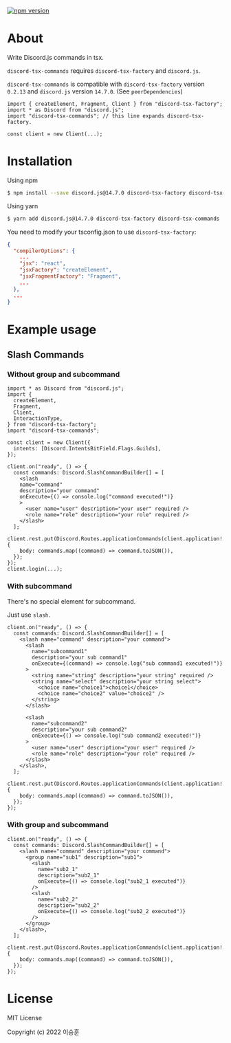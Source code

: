 <a href="https://www.npmjs.com/package/discord-tsx-commands"><img src="https://img.shields.io/npm/v/discord-tsx-commands.svg?maxAge=3600" alt="npm version" /></a>

# About

Write Discord.js commands in tsx.

`discord-tsx-commands` requires `discord-tsx-factory` and `discord.js`.

`discord-tsx-commands` is compatible with `discord-tsx-factory` version `0.2.13` and `discord.js` version `14.7.0`. (See `peerDependencies`)

```tsx
import { createElement, Fragment, Client } from "discord-tsx-factory";
import * as Discord from "discord.js";
import "discord-tsx-commands"; // this line expands discord-tsx-factory.

const client = new Client(...);
```

# Installation

Using npm

```bash
$ npm install --save discord.js@14.7.0 discord-tsx-factory discord-tsx-commands
```

Using yarn

```bash
$ yarn add discord.js@14.7.0 discord-tsx-factory discord-tsx-commands
```

You need to modify your tsconfig.json to use `discord-tsx-factory`:

```json
{
  "compilerOptions": {
    ...
    "jsx": "react",
    "jsxFactory": "createElement",
    "jsxFragmentFactory": "Fragment",
    ...
  },
  ...
}
```

# Example usage

## Slash Commands

### Without group and subcommand

```tsx
import * as Discord from "discord.js";
import {
  createElement,
  Fragment,
  Client,
  InteractionType,
} from "discord-tsx-factory";
import "discord-tsx-commands";

const client = new Client({
  intents: [Discord.IntentsBitField.Flags.Guilds],
});

client.on("ready", () => {
  const commands: Discord.SlashCommandBuilder[] = [
    <slash
    name="command"
    description="your command"
    onExecute={() => console.log("command executed!")}
    >
      <user name="user" description="your user" required />
      <role name="role" description="your role" required />
    </slash>
  ];
  client.rest.put(Discord.Routes.applicationCommands(client.application!.id!), {
    body: commands.map((command) => command.toJSON()),
  });
});
client.login(...);
```

### With subcommand

There's no special element for subcommand.

Just use `slash`.

```tsx
client.on("ready", () => {
  const commands: Discord.SlashCommandBuilder[] = [
    <slash name="command" description="your command">
      <slash
        name="subcommand1"
        description="your sub command1"
        onExecute={(command) => console.log("sub command1 executed!")}
      >
        <string name="string" description="your string" required />
        <string name="select" description="your string select">
          <choice name="choice1">choice1</choice>
          <choice name="choice2" value="choice2" />
        </string>
      </slash>

      <slash
        name="subcommand2"
        description="your sub command2"
        onExecute={() => console.log("sub command2 executed!")}
      >
        <user name="user" description="your user" required />
        <role name="role" description="your role" required />
      </slash>
    </slash>,
  ];
  client.rest.put(Discord.Routes.applicationCommands(client.application!.id!), {
    body: commands.map((command) => command.toJSON()),
  });
});
```

### With group and subcommand

```tsx
client.on("ready", () => {
  const commands: Discord.SlashCommandBuilder[] = [
    <slash name="command" description="your command">
      <group name="sub1" description="sub1">
        <slash
          name="sub2_1"
          description="sub2_1"
          onExecute={() => console.log("sub2_1 executed")}
        />
        <slash
          name="sub2_2"
          description="sub2_2"
          onExecute={() => console.log("sub2_2 executed")}
        />
      </group>
    </slash>,
  ];
  client.rest.put(Discord.Routes.applicationCommands(client.application!.id!), {
    body: commands.map((command) => command.toJSON()),
  });
});
```

# License

MIT License

Copyright (c) 2022 이승훈
